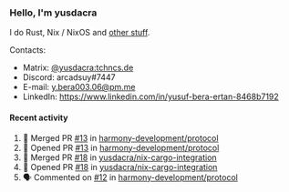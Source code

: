 ### Hello, I'm yusdacra

I do Rust, Nix / NixOS and [other stuff](https://yusdacra.gitlab.io/about).

Contacts:
- Matrix: [@yusdacra:tchncs.de](https://matrix.to/#/@yusdacra:tchncs.de)
- Discord: arcadsuy#7447
- E-mail: y.bera003.06@pm.me
- LinkedIn: https://www.linkedin.com/in/yusuf-bera-ertan-8468b7192

#### Recent activity

<!--START_SECTION:activity-->
1. 🎉 Merged PR [#13](https://github.com/harmony-development/protocol/pull/13) in [harmony-development/protocol](https://github.com/harmony-development/protocol)
2. 💪 Opened PR [#13](https://github.com/harmony-development/protocol/pull/13) in [harmony-development/protocol](https://github.com/harmony-development/protocol)
3. 🎉 Merged PR [#18](https://github.com/yusdacra/nix-cargo-integration/pull/18) in [yusdacra/nix-cargo-integration](https://github.com/yusdacra/nix-cargo-integration)
4. 💪 Opened PR [#18](https://github.com/yusdacra/nix-cargo-integration/pull/18) in [yusdacra/nix-cargo-integration](https://github.com/yusdacra/nix-cargo-integration)
5. 🗣 Commented on [#12](https://github.com/harmony-development/protocol/issues/12) in [harmony-development/protocol](https://github.com/harmony-development/protocol)
<!--END_SECTION:activity-->
